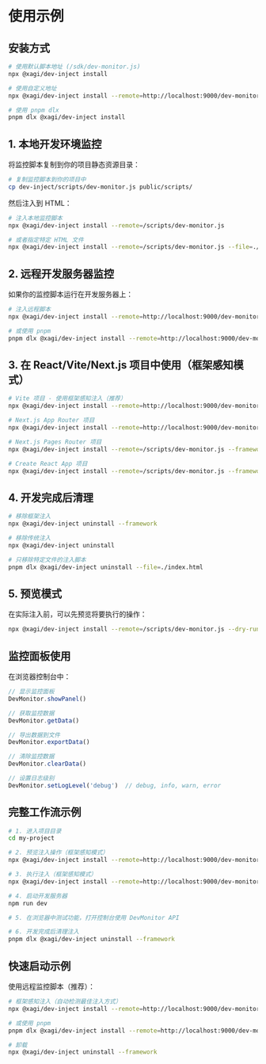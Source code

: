 # 使用示例

## 安装方式

```bash
# 使用默认脚本地址 (/sdk/dev-monitor.js)
npx @xagi/dev-inject install

# 使用自定义地址
npx @xagi/dev-inject install --remote=http://localhost:9000/dev-monitor.js

# 使用 pnpm dlx
pnpm dlx @xagi/dev-inject install
```

## 1. 本地开发环境监控

将监控脚本复制到你的项目静态资源目录：

```bash
# 复制监控脚本到你的项目中
cp dev-inject/scripts/dev-monitor.js public/scripts/
```

然后注入到 HTML：

```bash
# 注入本地监控脚本
npx @xagi/dev-inject install --remote=/scripts/dev-monitor.js

# 或者指定特定 HTML 文件
npx @xagi/dev-inject install --remote=/scripts/dev-monitor.js --file=./public/index.html
```

## 2. 远程开发服务器监控

如果你的监控脚本运行在开发服务器上：

```bash
# 注入远程脚本
npx @xagi/dev-inject install --remote=http://localhost:9000/dev-monitor.js

# 或使用 pnpm
pnpm dlx @xagi/dev-inject install --remote=http://localhost:9000/dev-monitor.js
```

## 3. 在 React/Vite/Next.js 项目中使用（框架感知模式）

```bash
# Vite 项目 - 使用框架感知注入（推荐）
npx @xagi/dev-inject install --remote=http://localhost:9000/dev-monitor.js --framework

# Next.js App Router 项目
npx @xagi/dev-inject install --remote=http://localhost:9000/dev-monitor.js --framework

# Next.js Pages Router 项目
npx @xagi/dev-inject install --remote=/scripts/dev-monitor.js --framework

# Create React App 项目
npx @xagi/dev-inject install --remote=/scripts/dev-monitor.js --framework
```

## 4. 开发完成后清理

```bash
# 移除框架注入
npx @xagi/dev-inject uninstall --framework

# 移除传统注入
npx @xagi/dev-inject uninstall

# 只移除特定文件的注入脚本
pnpm dlx @xagi/dev-inject uninstall --file=./index.html
```

## 5. 预览模式

在实际注入前，可以先预览将要执行的操作：

```bash
npx @xagi/dev-inject install --remote=/scripts/dev-monitor.js --dry-run --verbose
```

## 监控面板使用

在浏览器控制台中：

```javascript
// 显示监控面板
DevMonitor.showPanel()

// 获取监控数据
DevMonitor.getData()

// 导出数据到文件
DevMonitor.exportData()

// 清除监控数据
DevMonitor.clearData()

// 设置日志级别
DevMonitor.setLogLevel('debug')  // debug, info, warn, error
```

## 完整工作流示例

```bash
# 1. 进入项目目录
cd my-project

# 2. 预览注入操作（框架感知模式）
npx @xagi/dev-inject install --remote=http://localhost:9000/dev-monitor.js --framework --dry-run

# 3. 执行注入（框架感知模式）
npx @xagi/dev-inject install --remote=http://localhost:9000/dev-monitor.js --framework

# 4. 启动开发服务器
npm run dev

# 5. 在浏览器中测试功能，打开控制台使用 DevMonitor API

# 6. 开发完成后清理注入
pnpm dlx @xagi/dev-inject uninstall --framework
```

## 快速启动示例

使用远程监控脚本（推荐）：

```bash
# 框架感知注入（自动检测最佳注入方式）
npx @xagi/dev-inject install --remote=http://localhost:9000/dev-monitor.js --framework

# 或使用 pnpm
pnpm dlx @xagi/dev-inject install --remote=http://localhost:9000/dev-monitor.js --framework

# 卸载
npx @xagi/dev-inject uninstall --framework
```
